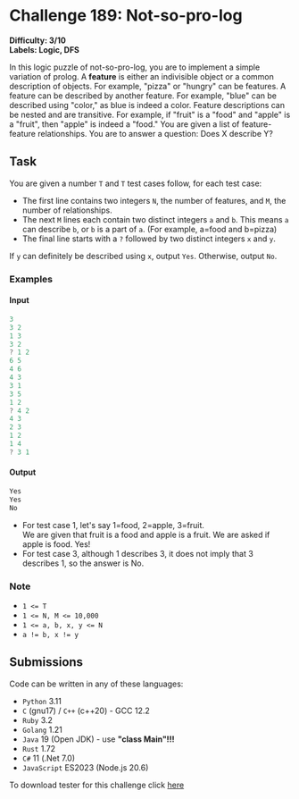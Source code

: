 # Challenge 189: Not-so-pro-log

**Difficulty: 3/10  
Labels: Logic, DFS**

In this logic puzzle of not-so-pro-log, you are to implement a simple variation of prolog.
A **feature** is either an indivisible object or a common description of objects. For example, "pizza" or "hungry" can be features.
A feature can be described by another feature. For example, "blue" can be described using "color," as blue is indeed a color.
Feature descriptions can be nested and are transitive. For example, if "fruit" is a "food" and "apple" is a "fruit", then "apple" is indeed a "food."
You are given a list of feature-feature relationships. You are to answer a question: Does X describe Y?

## Task

You are given a number `T` and `T` test cases follow, for each test case:

- The first line contains two integers `N`, the number of features, and `M`, the number of relationships.
- The next `M` lines each contain two distinct integers `a` and `b`. This means `a` can describe `b`, or `b` is a part of `a`. (For example, a=food and b=pizza)
- The final line starts with a `?` followed by two distinct integers `x` and `y`.

If `y` can definitely be described using `x`, output `Yes`. Otherwise, output `No`.

### Examples

#### Input

```rust
3
‌3 2
1 3
3 2
? 1 2
6 5
4 6
4 3
3 1
3 5
1 2
? 4 2
4 3
2 3
1 2
1 4
? 3 1
```

#### Output

```rust
‌Yes
Yes
No
```

- For test case 1, let's say 1=food, 2=apple, 3=fruit.  
    We are given that fruit is a food and apple is a fruit. We are asked if apple is food. Yes!
- For test case 3, although 1 describes 3, it does not imply that 3 describes 1, so the answer is No.

### Note

- `1 <= T`
- `1 <= N, M <= 10,000`
- `1 <= a, b, x, y <= N`
- `a != b, x != y`

## Submissions

Code can be written in any of these languages:

- `Python` 3.11
- `C` (gnu17) / `C++` (c++20) - GCC 12.2
- `Ruby` 3.2
- `Golang` 1.21
- `Java` 19 (Open JDK) - use **"class Main"!!!**
- `Rust` 1.72
- `C#` 11 (.Net 7.0)
- `JavaScript` ES2023 (Node.js 20.6)

To download tester for this challenge click [here](https://downgit.github.io/#/home?url=https://github.com/Pomroka/PreviousChallenges/tree/main/Challenge_189)
